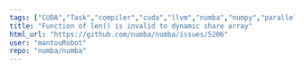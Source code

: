 ```yaml
---
tags: ["CUDA","Task","compiler","cuda","llvm","numba","numpy","parallel","python"]
title: "Function of len() is invalid to dynamic share array"
html_url: "https://github.com/numba/numba/issues/5206"
user: "mantouRobot"
repo: "numba/numba"
---
```


